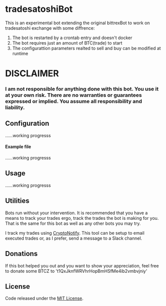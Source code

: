 
# tradesatoshiBot
This is an experimental bot extending the original bittrexBot to work on tradesatoshi exchange with some diffrence:
1. The bot is restarted by a crontab entry and doesn't docker
2. The bot requires just an amount of BTC(trade) to start
3. The configurattion parameters realted to sell and buy can be modified at runtime

# DISCLAIMER

### I am not responsible for anything done with this bot. You use it at your own risk. There are no warranties or guarantees expressed or implied. You assume all responsibility and liability.

## Configuration

......working progresss
#### Example file 

......working progresss

## Usage
......working progresss

## Utilities
Bots run without your intervention. It is recommended that you have a means to track your trades ergo, track the trades the bot is making for you. That is the same for this bot as well as any other bots you may try.

I track my trades using [CryptoNotify](http://cryptonotify.com). This tool can be setup to email executed trades or, as I prefer, send a message to a Slack channel.

## Donations

If this bot helped you out and you want to show your appreciation, feel free to donate some BTCZ to 't1QxJknfWRVhrHopBmHSfMe4ib2vmbvjniy'

## License
Code released under the [MIT License](https://github.com/jufkes/bittrexBot/master/LICENSE).
